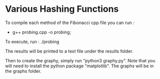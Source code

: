 # Various Hashing Functions

To compile each method of the Fibonacci cpp file you can run :

- g++ probing.cpp -o probing;

To execute, run : ./probing

The results will be printed to a text file under the results folder.

Then to create the graphy, simply run "python3 graphy.py". Note that you will need to install the python package "matplotlib". The graphs will be in the graphs folder.
